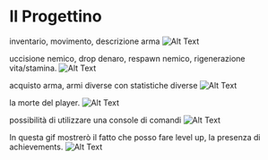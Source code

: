 # Il Progettino

inventario, movimento, descrizione arma
![Alt Text](part1.gif)

uccisione nemico, drop denaro, respawn nemico, rigenerazione vita/stamina.
![Alt Text](part3.gif)

acquisto arma, armi diverse con statistiche diverse
![Alt Text](negozio.gif)

la morte del player.
![Alt Text](parte4.gif)

possibilità di utilizzare una console di comandi
![Alt Text](part5.gif)

In questa gif mostrerò il fatto che posso fare level up, la presenza di achievements.
![Alt Text](other.gif)
